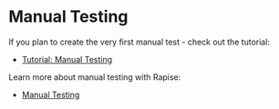 # Manual Testing

If you plan to create the very first manual test - check out the tutorial:

- [Tutorial: Manual Testing](/Guide/tutorial_exploratory_testing/)

Learn more about manual testing with Rapise:

- [Manual Testing](/Guide/manual_testing/)